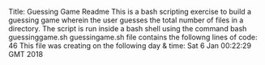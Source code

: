 Title: Guessing Game Readme
This is a bash scripting exercise to build a guessing game wherein the user guesses the total number of files in a directory.
The script is run inside a bash shell using the command bash guessinggame.sh
guessingame.sh file contains the followng lines of code:
46
This file was creating on the following day & time:
Sat  6 Jan 00:22:29 GMT 2018
